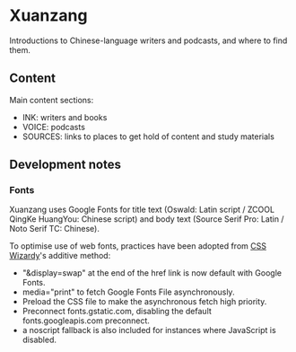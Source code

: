 # Xuanzang

Introductions to Chinese-language writers and podcasts, and where to find them.

## Content

Main content sections:

- INK: writers and books
- VOICE: podcasts
- SOURCES: links to places to get hold of content and study materials

## Development notes

### Fonts

Xuanzang uses Google Fonts for title text (Oswald: Latin script / ZCOOL QingKe HuangYou: Chinese script) and body text (Source Serif Pro: Latin / Noto Serif TC: Chinese).

To optimise use of web fonts, practices have been adopted from [CSS Wizardy](https://csswizardry.com/2020/05/the-fastest-google-fonts/)'s additive method:

- "&display=swap" at the end of the href link is now default with Google Fonts.
- media="print" to fetch Google Fonts File asynchronously.
- Preload the CSS file to make the asynchronous fetch high priority.
- Preconnect fonts.gstatic.com, disabling the default fonts.googleapis.com preconnect.
- a noscript fallback is also included for instances where JavaScript is disabled.
